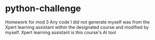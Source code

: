 # python-challenge
Homework for mod 3 
Any code I did not generate myself was from the Xpert learning assistant within the designated course and modified by myself. 
Xpert learning assistant is this course's AI tool
